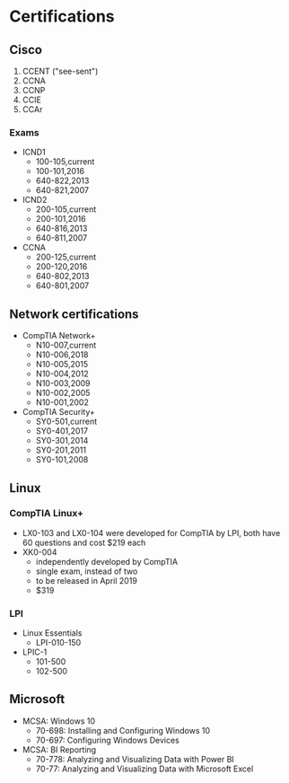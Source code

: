 # Certifications
## Cisco
  1. CCENT ("see-sent")
  2. CCNA
  3. CCNP
  4. CCIE
  5. CCAr
### Exams
- ICND1
  - 100-105,current
  - 100-101,2016
  - 640-822,2013
  - 640-821,2007
- ICND2
  - 200-105,current
  - 200-101,2016
  - 640-816,2013
  - 640-811,2007
- CCNA
  - 200-125,current
  - 200-120,2016
  - 640-802,2013
  - 640-801,2007
## Network certifications 
- CompTIA Network+
  - N10-007,current
  - N10-006,2018
  - N10-005,2015
  - N10-004,2012
  - N10-003,2009
  - N10-002,2005
  - N10-001,2002
- CompTIA Security+
  - SY0-501,current
  - SY0-401,2017
  - SY0-301,2014
  - SY0-201,2011
  - SY0-101,2008
## Linux
### CompTIA Linux+
- LX0-103 and LX0-104 were developed for CompTIA by LPI, both have 60 questions and cost $219 each
- XK0-004
  - independently developed by CompTIA
  - single exam, instead of two
  - to be released in April 2019
  - $319
### LPI
- Linux Essentials
  - LPI-010-150
- LPIC-1
  - 101-500
  - 102-500
## Microsoft
- MCSA: Windows 10
  - 70-698: Installing and Configuring Windows 10
  - 70-697: Configuring Windows Devices
- MCSA: BI Reporting
  - 70-778: Analyzing and Visualizing Data with Power BI
  - 70-77: Analyzing and Visualizing Data with Microsoft Excel
